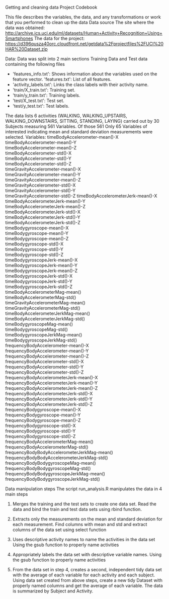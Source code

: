Getting and cleaning data Project Codebook

This file describes the variables, the data, and any transformations or work that you performed to clean up the data
Data source
The site where the data was obtained:
http://archive.ics.uci.edu/ml/datasets/Human+Activity+Recognition+Using+Smartphones
The data for the project:
https://d396qusza40orc.cloudfront.net/getdata%2Fprojectfiles%2FUCI%20HAR%20Dataset.zip

Data:
Data was split into 2 main sections Training Data and Test data containing the following files
- 'features_info.txt': Shows information about the variables used on the feature vector.
 'features.txt': List of all features.
- 'activity_labels.txt': Links the class labels with their activity name.
- 'train/X_train.txt': Training set.
- 'train/y_train.txt': Training labels.
- 'test/X_test.txt': Test set.
- 'test/y_test.txt': Test labels.

The data lists 6 activities (WALKING, WALKING_UPSTAIRS, WALKING_DOWNSTAIRS, SITTING, STANDING, LAYING)  carried out by 30 Subjects measuring  561 Variables. Of those 561 Only 65 Variables of interested indicating mean and standard deviation measurements were selected. 
 Variables:
timeBodyAccelerometer-mean()-X       
timeBodyAccelerometer-mean()-Y              
timeBodyAccelerometer-mean()-Z      
timeBodyAccelerometer-std()-X               
timeBodyAccelerometer-std()-Y     
timeBodyAccelerometer-std()-Z               
timeGravityAccelerometer-mean()-X   
timeGravityAccelerometer-mean()-Y           
timeGravityAccelerometer-mean()-Z    
timeGravityAccelerometer-std()-X            
timeGravityAccelerometer-std()-Y     
timeGravityAccelerometer-std()-Z
timeBodyAccelerometerJerk-mean()-X
timeBodyAccelerometerJerk-mean()-Y          
timeBodyAccelerometerJerk-mean()-Z    
timeBodyAccelerometerJerk-std()-X           
timeBodyAccelerometerJerk-std()-Y     
timeBodyAccelerometerJerk-std()-Z           
timeBodygyroscope-mean()-X            
timeBodygyroscope-mean()-Y                  
timeBodygyroscope-mean()-Z            
timeBodygyroscope-std()-X                   
timeBodygyroscope-std()-Y            
timeBodygyroscope-std()-Z                   
timeBodygyroscopeJerk-mean()-X      
timeBodygyroscopeJerk-mean()-Y              
timeBodygyroscopeJerk-mean()-Z      
timeBodygyroscopeJerk-std()-X               
timeBodygyroscopeJerk-std()-Y        
timeBodygyroscopeJerk-std()-Z               
timeBodyAccelerometerMag-mean()      
timeBodyAccelerometerMag-std()              
timeGravityAccelerometerMag-mean()   
timeGravityAccelerometerMag-std()           
timeBodyAccelerometerJerkMag-mean()  
timeBodyAccelerometerJerkMag-std()          
timeBodygyroscopeMag-mean()          
timeBodygyroscopeMag-std()                  
timeBodygyroscopeJerkMag-mean()       
timeBodygyroscopeJerkMag-std()              
frequencyBodyAccelerometer-mean()-X   
frequencyBodyAccelerometer-mean()-Y         
frequencyBodyAccelerometer-mean()-Z   
frequencyBodyAccelerometer-std()-X          
frequencyBodyAccelerometer-std()-Y    
frequencyBodyAccelerometer-std()-Z          
frequencyBodyAccelerometerJerk-mean()-X 
frequencyBodyAccelerometerJerk-mean()-Y     
frequencyBodyAccelerometerJerk-mean()-Z 
frequencyBodyAccelerometerJerk-std()-X      
frequencyBodyAccelerometerJerk-std()-Y  
frequencyBodyAccelerometerJerk-std()-Z      
frequencyBodygyroscope-mean()-X         
frequencyBodygyroscope-mean()-Y             
frequencyBodygyroscope-mean()-Z          
frequencyBodygyroscope-std()-X              
frequencyBodygyroscope-std()-Y          
frequencyBodygyroscope-std()-Z              
frequencyBodyAccelerometerMag-mean()     
frequencyBodyAccelerometerMag-std()         
frequencyBodyBodyAccelerometerJerkMag-mean() 
frequencyBodyBodyAccelerometerJerkMag-std() 
frequencyBodyBodygyroscopeMag-mean()   
frequencyBodyBodygyroscopeMag-std()         
frequencyBodyBodygyroscopeJerkMag-mean() 
frequencyBodyBodygyroscopeJerkMag-std()


Data manipulation steps
The script run_analysis.R manipulates the data in 4 main steps
1.	Merges the training and the test sets to create one data set.
Read the data and bind the train and test data sets using rbind function.

2.	Extracts only the measurements on the mean and standard deviation for each   measurement. 
Find columns with mean and std and extract columns of the data set using select function

3.	Uses descriptive activity names to name the activities in the data set
Using the gsub function to properly name activities

4.	Appropriately labels the data set with descriptive variable names. 
Using the gsub function to properly name activities

5.	From the data set in step 4, creates a second, independent tidy data set with the average of each variable for each activity and each subject.
Using data set created from above steps, create a new tidy Dataset with properly named columns and get the average of each variable. The data is summarized by Subject and Activity. 


